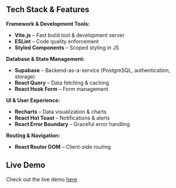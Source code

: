 ## **Tech Stack & Features**

**Framework & Development Tools:**

- **Vite.js** – Fast build tool & development server
- **ESLint** – Code quality enforcement
- **Styled Components** – Scoped styling in JS

**Database & State Management:**

- **Supabase** – Backend-as-a-service (PostgreSQL, authentication, storage)
- **React Query** – Data fetching & caching
- **React Hook Form** – Form management

**UI & User Experience:**

- **Recharts** – Data visualization & charts
- **React Hot Toast** – Notifications & alerts
- **React Error Boundary** – Graceful error handling

**Routing & Navigation:**

- **React Router DOM** – Client-side routing

## Live Demo

Check out the live demo [here](https://the-wild-oasis-backend.vercel.app/login)
